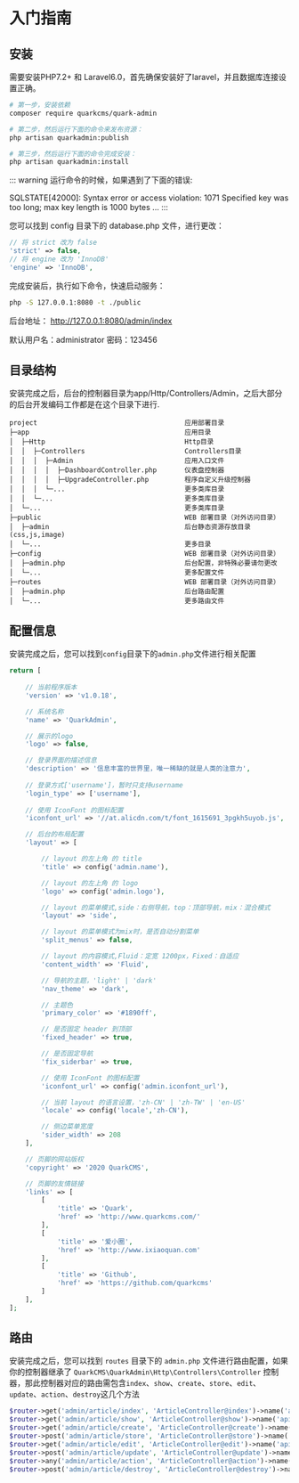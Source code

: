 # 入门指南

## 安装

需要安装PHP7.2+ 和 Laravel6.0，首先确保安装好了laravel，并且数据库连接设置正确。

``` bash
# 第一步，安装依赖
composer require quarkcms/quark-admin

# 第二步，然后运行下面的命令来发布资源：
php artisan quarkadmin:publish

# 第三步，然后运行下面的命令完成安装：
php artisan quarkadmin:install
```

::: warning
运行命令的时候，如果遇到了下面的错误:

SQLSTATE[42000]: Syntax error or access violation: 1071 Specified key was too long; max key length is 1000 bytes ...
:::

您可以找到 config 目录下的 database.php 文件，进行更改：
``` php
// 将 strict 改为 false
'strict' => false,
// 将 engine 改为 'InnoDB'
'engine' => 'InnoDB',
```
完成安装后，执行如下命令，快速启动服务：
``` bash
php -S 127.0.0.1:8080 -t ./public
```
后台地址： http://127.0.0.1:8080/admin/index

默认用户名：administrator 密码：123456

## 目录结构
安装完成之后，后台的控制器目录为app/Http/Controllers/Admin，之后大部分的后台开发编码工作都是在这个目录下进行.

``` code
project  									应用部署目录
├─app           							应用目录
│  ├─Http               					Http目录
│  │  ├─Controllers     					Controllers目录
│  │  │  ├─Admin          					应用入口文件
│  │  │  │	├─DashboardController.php       仪表盘控制器
│  │  │  │	├─UpgradeController.php         程序自定义升级控制器
│  │  │  └─...            					更多类库目录
│  │  └─...            						更多类库目录
│  └─...        							更多类库目录
├─public                					WEB 部署目录（对外访问目录）
│  ├─admin              					后台静态资源存放目录(css,js,image)
│  └─...          							更多目录
├─config                					WEB 部署目录（对外访问目录）
│  ├─admin.php              				后台配置，非特殊必要请勿更改
│  └─...          							更多配置文件
├─routes                					WEB 部署目录（对外访问目录）
│  ├─admin.php              				后台路由配置
│  └─...          							更多路由文件
```

## 配置信息
安装完成之后，您可以找到`config`目录下的`admin.php`文件进行相关配置
``` php
return [
    
	// 当前程序版本
    'version' => 'v1.0.18',

	// 系统名称
    'name' => 'QuarkAdmin',

	// 展示的logo
    'logo' => false,

	// 登录界面的描述信息
    'description' => '信息丰富的世界里，唯一稀缺的就是人类的注意力',
    
	// 登录方式['username']，暂时只支持username
	'login_type' => ['username'],
	
	// 使用 IconFont 的图标配置
    'iconfont_url' => '//at.alicdn.com/t/font_1615691_3pgkh5uyob.js',

	// 后台的布局配置
    'layout' => [

        // layout 的左上角 的 title
        'title' => config('admin.name'),

        // layout 的左上角 的 logo
        'logo' => config('admin.logo'),

        // layout 的菜单模式,side：右侧导航，top：顶部导航，mix：混合模式
        'layout' => 'side',

        // layout 的菜单模式为mix时，是否自动分割菜单
        'split_menus' => false,

        // layout 的内容模式,Fluid：定宽 1200px，Fixed：自适应
        'content_width' => 'Fluid',

        // 导航的主题，'light' | 'dark'
        'nav_theme' => 'dark',

        // 主题色
        'primary_color' => '#1890ff',

        // 是否固定 header 到顶部
        'fixed_header' => true,

        // 是否固定导航
        'fix_siderbar' => true,

        // 使用 IconFont 的图标配置
        'iconfont_url' => config('admin.iconfont_url'),

        // 当前 layout 的语言设置，'zh-CN' | 'zh-TW' | 'en-US'
        'locale' => config('locale','zh-CN'),

        // 侧边菜单宽度
        'sider_width' => 208
    ],

	// 页脚的网站版权
    'copyright' => '2020 QuarkCMS',

	// 页脚的友情链接
    'links' => [
        [
            'title' => 'Quark',
            'href' => 'http://www.quarkcms.com/'
        ],
        [
            'title' => '爱小圈',
            'href' => 'http://www.ixiaoquan.com'
        ],
        [
            'title' => 'Github',
            'href' => 'https://github.com/quarkcms'
        ]
    ],
];
```

## 路由
安装完成之后，您可以找到 `routes` 目录下的 `admin.php` 文件进行路由配置，如果你的控制器继承了 `QuarkCMS\QuarkAdmin\Http\Controllers\Controller` 控制器，那此控制器对应的路由需包含`index`、`show`、`create`、`store`、`edit`、`update`、`action`、`destroy`这几个方法

``` php
$router->get('admin/article/index', 'ArticleController@index')->name('api/admin/article/index');
$router->get('admin/article/show', 'ArticleController@show')->name('api/admin/article/show');
$router->get('admin/article/create', 'ArticleController@create')->name('api/admin/article/create');
$router->post('admin/article/store', 'ArticleController@store')->name('api/admin/article/store');
$router->get('admin/article/edit', 'ArticleController@edit')->name('api/admin/article/edit');
$router->post('admin/article/update', 'ArticleController@update')->name('api/admin/article/update');
$router->any('admin/article/action', 'ArticleController@action')->name('api/admin/article/action');
$router->post('admin/article/destroy', 'ArticleController@destroy')->name('api/admin/article/destroy');
```